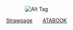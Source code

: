 <div id="header" align="center">
  
 
 

 
  ![Alt Tag](https://files.catbox.moe/zxzf1k.png)

  [Strawpage‎](https://sakura-haruka-my-boy.straw.page)      ‎ ‎   ‎  ‎  ‎  ‎  ‎          ‎ ‎  ‎  ‎  ‎  ‎  ‎     [ATABOOK](https://smolbrant.atabook.org)
  
</div>
